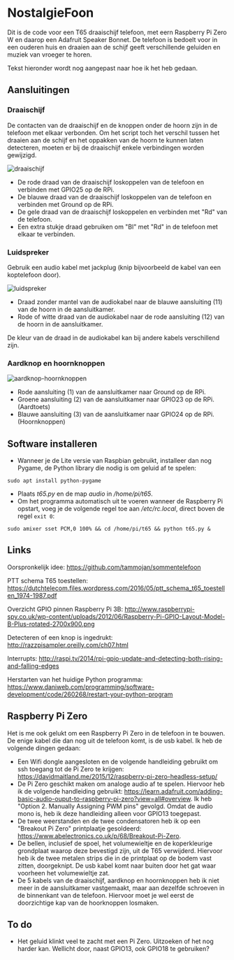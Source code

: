 # NostalgieFoon
Dit is de code voor een T65 draaischijf telefoon, met eern Raspberry Pi Zero W en daarop een Adafruit Speaker Bonnet. De telefoon is bedoelt voor in een ouderen huis en draaien aan de schijf geeft verschillende geluiden en muziek van vroeger te horen.

Tekst hieronder wordt nog aangepast naar hoe ik het heb gedaan.

## Aansluitingen

### Draaischijf

De contacten van de draaischijf en de knoppen onder de hoorn zijn in de telefoon met elkaar verbonden. Om het script toch het verschil tussen het draaien aan de schijf en het oppakken van de hoorn te kunnen laten detecteren, moeten er bij de draaischijf enkele verbindingen worden gewijzigd.

![draaischijf](https://github.com/beamzer/PTT-Tafeltjes-Telefoon/blob/master/foto/PTT-draaischijf.jpg)

* De rode draad van de draaischijf loskoppelen van de telefoon en verbinden met GPIO25 op de RPi.
* De blauwe draad van de draaischijf loskoppelen van de telefoon en verbinden met Ground op de RPi.
* De gele draad van de draaischijf loskoppelen en verbinden met "Rd" van de telefoon.
* Een extra stukje draad gebruiken om "Bl" met "Rd" in de telefoon met elkaar te verbinden.

### Luidspreker

Gebruik een audio kabel met jackplug (knip bijvoorbeeld de kabel van een koptelefoon door).

![luidspreker](https://github.com/beamzer/PTT-Tafeltjes-Telefoon/blob/master/foto/PTT-luidspreker.jpg)

* Draad zonder mantel van de audiokabel naar de blauwe aansluiting (11) van de hoorn in de aansluitkamer.
* Rode of witte draad van de audiokabel naar de rode aansluiting (12) van de hoorn in de aansluitkamer.

De kleur van de draad in de audiokabel kan bij andere kabels verschillend zijn.

### Aardknop en hoornknoppen

![aardknop-hoornknoppen](https://github.com/beamzer/PTT-Tafeltjes-Telefoon/blob/master/foto/PTT-hoornknoppen-aardknop.jpg)

* Rode aansluiting (1) van de aansluitkamer naar Ground op de RPi.
* Groene aansluiting (2) van de aansluitkamer naar GPIO23 op de RPi. (Aardtoets)
* Blauwe aansluiting (3) van de aansluitkamer naar GPIO24 op de RPi. (Hoornknoppen)

## Software installeren

* Wanneer je de Lite versie van Raspbian gebruikt, installeer dan nog Pygame, de Python library die nodig is om geluid af te spelen:
```
sudo apt install python-pygame
```
* Plaats *t65.py* en de map *audio* in */home/pi/t65*.
* Om het programma automatisch uit te voeren wanneer de Raspberry Pi opstart, voeg je de volgende regel toe aan */etc/rc.local*, direct boven de regel ```exit 0```:
```
sudo amixer sset PCM,0 100% && cd /home/pi/t65 && python t65.py &
```

## Links

Oorspronkelijk idee: https://github.com/tammojan/sommentelefoon

PTT schema T65 toestellen: https://dutchtelecom.files.wordpress.com/2016/05/ptt_schema_t65_toestellen_1974-1987.pdf

Overzicht GPIO pinnen Raspberry Pi 3B: http://www.raspberrypi-spy.co.uk/wp-content/uploads/2012/06/Raspberry-Pi-GPIO-Layout-Model-B-Plus-rotated-2700x900.png

Detecteren of een knop is ingedrukt: http://razzpisampler.oreilly.com/ch07.html

Interrupts: http://raspi.tv/2014/rpi-gpio-update-and-detecting-both-rising-and-falling-edges

Herstarten van het huidige Python programma: https://www.daniweb.com/programming/software-development/code/260268/restart-your-python-program

## Raspberry Pi Zero

Het is me ook gelukt om een Raspberry Pi Zero in de telefoon in te bouwen. De enige kabel die dan nog uit de telefoon komt, is de usb kabel. Ik heb de volgende dingen gedaan:

* Een Wifi dongle aangesloten en de volgende handleiding gebruikt om ssh toegang tot de Pi Zero te krijgen: https://davidmaitland.me/2015/12/raspberry-pi-zero-headless-setup/
* De Pi Zero geschikt maken om analoge audio af te spelen. Hiervoor heb ik de volgende handleiding gebruikt: https://learn.adafruit.com/adding-basic-audio-ouput-to-raspberry-pi-zero?view=all#overview. Ik heb "Option 2. Manually Assigning PWM pins" gevolgd. Omdat de audio mono is, heb ik deze handleiding alleen voor GPIO13 toegepast.
* De twee weerstanden en de twee condensatoren heb ik op een "Breakout Pi Zero" printplaatje gesoldeerd: https://www.abelectronics.co.uk/p/68/Breakout-Pi-Zero.
* De bellen, inclusief de spoel, het volumewieltje en de koperkleurige grondplaat waarop deze bevestigd zijn, uit de T65 verwijderd. Hiervoor heb ik de twee metalen strips die in de printplaat op de bodem vast zitten, doorgeknipt. De usb kabel komt naar buiten door het gat waar voorheen het volumewieltje zat.
* De 5 kabels van de draaischijf, aardknop en hoornknoppen heb ik niet meer in de aansluitkamer vastgemaakt, maar aan dezelfde schroeven in de binnenkant van de telefoon. Hiervoor moet je wel eerst de doorzichtige kap van de hoorknoppen losmaken.

## To do

* Het geluid klinkt veel te zacht met een Pi Zero. Uitzoeken of het nog harder kan. Wellicht door, naast GPIO13, ook GPIO18 te gebruiken?
